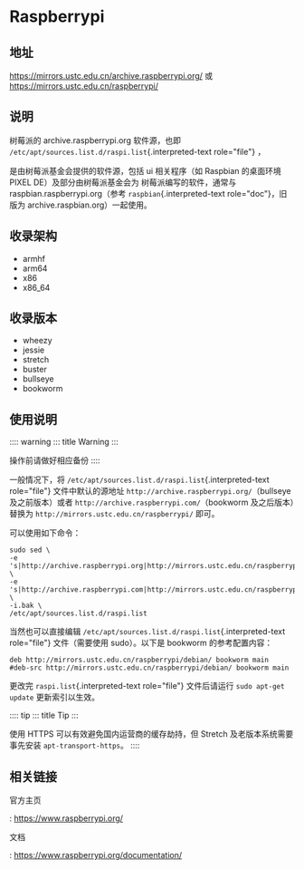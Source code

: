 # Raspberrypi

## 地址

<https://mirrors.ustc.edu.cn/archive.raspberrypi.org/> 或
<https://mirrors.ustc.edu.cn/raspberrypi/>

## 说明

树莓派的 archive.raspberrypi.org 软件源，也即
`/etc/apt/sources.list.d/raspi.list`{.interpreted-text role="file"} ，

是由树莓派基金会提供的软件源，包括 ui 相关程序（如 Raspbian 的桌面环境
PIXEL DE）及部分由树莓派基金会为 树莓派编写的软件，通常与
raspbian.raspberrypi.org（参考 `raspbian`{.interpreted-text
role="doc"}，旧版为 archive.raspbian.org）一起使用。

## 收录架构

-   armhf
-   arm64
-   x86
-   x86_64

## 收录版本

-   wheezy
-   jessie
-   stretch
-   buster
-   bullseye
-   bookworm

## 使用说明

:::: warning
::: title
Warning
:::

操作前请做好相应备份
::::

一般情况下，将 `/etc/apt/sources.list.d/raspi.list`{.interpreted-text
role="file"} 文件中默认的源地址
`http://archive.raspberrypi.org/`（bullseye 及之前版本）或者
`http://archive.raspberrypi.com/`（bookworm 及之后版本）替换为
`http://mirrors.ustc.edu.cn/raspberrypi/` 即可。

可以使用如下命令：

    sudo sed \
    -e 's|http://archive.raspberrypi.org|http://mirrors.ustc.edu.cn/raspberrypi|g' \
    -e 's|http://archive.raspberrypi.com|http://mirrors.ustc.edu.cn/raspberrypi|g' \
    -i.bak \
    /etc/apt/sources.list.d/raspi.list

当然也可以直接编辑
`/etc/apt/sources.list.d/raspi.list`{.interpreted-text role="file"}
文件（需要使用 sudo）。以下是 bookworm 的参考配置内容：

    deb http://mirrors.ustc.edu.cn/raspberrypi/debian/ bookworm main
    #deb-src http://mirrors.ustc.edu.cn/raspberrypi/debian/ bookworm main

更改完 `raspi.list`{.interpreted-text role="file"} 文件后请运行
`sudo apt-get update` 更新索引以生效。

:::: tip
::: title
Tip
:::

使用 HTTPS 可以有效避免国内运营商的缓存劫持，但 Stretch
及老版本系统需要事先安装 `apt-transport-https`。
::::

## 相关链接

官方主页

:   <https://www.raspberrypi.org/>

文档

:   <https://www.raspberrypi.org/documentation/>
